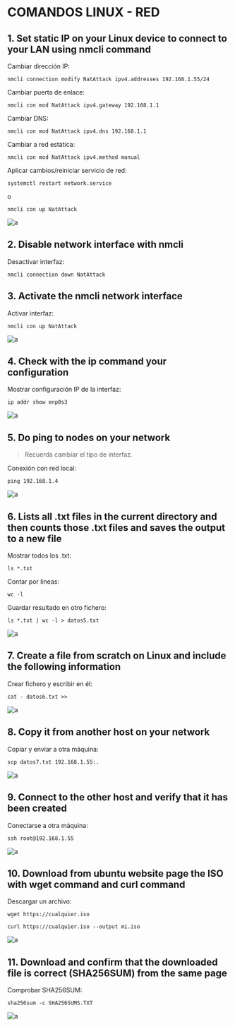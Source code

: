 # COMANDOS LINUX - RED

## 1. Set static IP on your Linux device to connect to your LAN using nmcli command

Cambiar dirección IP:

`nmcli connection modify NatAttack ipv4.addresses 192.168.1.55/24`

Cambiar puerta de enlace:

`nmcli con mod NatAttack ipv4.gateway 192.168.1.1`

Cambiar DNS:

`nmcli con mod NatAttack ipv4.dns 192.168.1.1`

Cambiar a red estática:

`nmcli con mod NatAttack ipv4.method manual`

Aplicar cambios/reiniciar servicio de red:

`systemctl restart network.service`

o

`nmcli con up NatAttack`

![a](./img/1.png)

## 2. Disable network interface with nmcli

Desactivar interfaz:

`nmcli connection down NatAttack`

## 3. Activate the nmcli network interface

Activar interfaz:

`nmcli con up NatAttack`

![a](./img/2.png)

## 4. Check with the ip command your configuration

Mostrar configuración IP de la interfaz:

`ip addr show enp0s3`

![a](./img/3.png)

## 5. Do ping to nodes on your network

> Recuerda cambiar el tipo de interfaz.

Conexión con red local:

`ping 192.168.1.4`

![a](./img/4.png)

## 6. Lists all .txt files in the current directory and then counts those .txt files and saves the output to a new file

Mostrar todos los .txt:

`ls *.txt`

Contar por lineas:

`wc -l`

Guardar resultado en otro fichero:

`ls *.txt | wc -l > datos5.txt`

![a](./img/5.png)

## 7. Create a file from scratch on Linux and include the following information

Crear fichero y escribir en él:

`cat - datos6.txt >>`

![a](./img/6.png)

## 8. Copy it from another host on your network

Copiar y enviar a otra máquina:

`scp datos7.txt 192.168.1.55:.`

![a](./img/7.png)

## 9. Connect to the other host and verify that it has been created

Conectarse a otra máquina:

`ssh root@192.168.1.55`

![a](./img/8.png)

## 10. Download from ubuntu website page the ISO with wget command and curl command

Descargar un archivo:

`wget https://cualquier.iso`

`curl https://cualquier.iso --output mi.iso`

![a](./img/9.png)

## 11. Download and confirm that the downloaded file is correct (SHA256SUM) from the same page

Comprobar SHA256SUM:

`sha256sum -c SHA256SUMS.TXT`

![a](./img/10.png)
